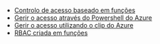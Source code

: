 - [Controlo de acesso baseado em funções](../articles/active-directory/role-based-access-control-configure.md)
- [Gerir o acesso através do Powershell do Azure](../articles/active-directory/role-based-access-control-manage-access-powershell.md)
- [Gerir o acesso utilizando o clip do Azure](../articles/active-directory/role-based-access-control-manage-access-azure-cli.md)
- [RBAC criada em funções](../articles/active-directory/role-based-access-built-in-roles.md)
